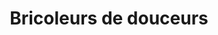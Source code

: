 ---
title: "Bricoleurs de douceurs"
url: /marseille/bricoleurs-de-douceurs-boulevard-du-cabot/
shop: pâtisserie
---